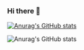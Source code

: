 ### Hi there 👋

[![Anurag's GitHub stats](https://github-readme-stats.vercel.app/api?username=JulioCesar1402)](https://github.com/anuraghazra/github-readme-stats)

![Anurag's GitHub stats](https://github-readme-stats.vercel.app/api?username=JulioCesar1402&hide=contribs,prs)

<!--
**JulioCesar1402/JulioCesar1402** is a ✨ _special_ ✨ repository because its `README.md` (this file) appears on your GitHub profile.

Here are some ideas to get you started:

- 🔭 I’m currently working on ...
- 🌱 I’m currently learning ...
- 👯 I’m looking to collaborate on ...
- 🤔 I’m looking for help with ...
- 💬 Ask me about ...
- 📫 How to reach me: ...
- 😄 Pronouns: ...
- ⚡ Fun fact: ...
-->
